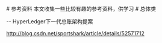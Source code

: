 # 参考资料
本文收集一些比较有趣的参考资料，供学习
# 总体类

-- HyperLedger下一代总账架构提案

http://blog.csdn.net/sportshark/article/details/52571712
